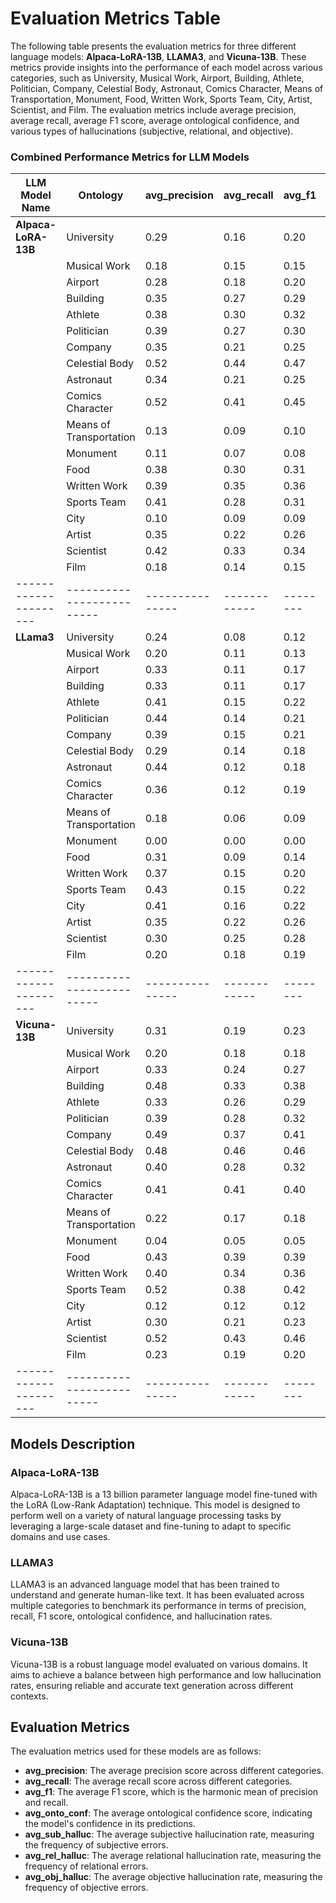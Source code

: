 # Evaluation Metrics Table

The following table presents the evaluation metrics for three different language models: **Alpaca-LoRA-13B**, **LLAMA3**, and **Vicuna-13B**. These metrics provide insights into the performance of each model across various categories, such as University, Musical Work, Airport, Building, Athlete, Politician, Company, Celestial Body, Astronaut, Comics Character, Means of Transportation, Monument, Food, Written Work, Sports Team, City, Artist, Scientist, and Film. The evaluation metrics include average precision, average recall, average F1 score, average ontological confidence, and various types of hallucinations (subjective, relational, and objective).

### Combined Performance Metrics for LLM Models

| LLM Model Name      | Ontology                | avg_precision | avg_recall | avg_f1 | avg_onto_conf | avg_sub_halluc | avg_rel_halluc | avg_obj_halluc |
|---------------------|-------------------------|---------------|------------|--------|---------------|----------------|----------------|----------------|
| **Alpaca-LoRA-13B** | University              | 0.29          | 0.16       | 0.20   | 0.89          | 0.13           | 0.11           | 0.26           |
|                     | Musical Work            | 0.18          | 0.15       | 0.15   | 0.85          | 0.32           | 0.15           | 0.33           |
|                     | Airport                 | 0.28          | 0.18       | 0.20   | 0.94          | 0.12           | 0.06           | 0.45           |
|                     | Building                | 0.35          | 0.27       | 0.29   | 0.93          | 0.17           | 0.07           | 0.32           |
|                     | Athlete                 | 0.38          | 0.30       | 0.32   | 0.94          | 0.11           | 0.06           | 0.27           |
|                     | Politician              | 0.39          | 0.27       | 0.30   | 0.92          | 0.15           | 0.08           | 0.38           |
|                     | Company                 | 0.35          | 0.21       | 0.25   | 0.95          | 0.17           | 0.05           | 0.44           |
|                     | Celestial Body          | 0.52          | 0.44       | 0.47   | 0.96          | 0.12           | 0.04           | 0.49           |
|                     | Astronaut               | 0.34          | 0.21       | 0.25   | 0.87          | 0.08           | 0.13           | 0.58           |
|                     | Comics Character        | 0.52          | 0.41       | 0.45   | 0.93          | 0.62           | 0.07           | 0.42           |
|                     | Means of Transportation | 0.13          | 0.09       | 0.10   | 0.97          | 0.18           | 0.03           | 0.36           |
|                     | Monument                | 0.11          | 0.07       | 0.08   | 0.97          | 0.13           | 0.03           | 0.31           |
|                     | Food                    | 0.38          | 0.30       | 0.31   | 0.92          | 0.12           | 0.08           | 0.26           |
|                     | Written Work            | 0.39          | 0.35       | 0.36   | 0.90          | 0.20           | 0.10           | 0.50           |
|                     | Sports Team             | 0.41          | 0.28       | 0.31   | 0.90          | 0.11           | 0.10           | 0.24           |
|                     | City                    | 0.10          | 0.09       | 0.09   | 0.96          | 0.07           | 0.04           | 0.68           |
|                     | Artist                  | 0.35          | 0.22       | 0.26   | 0.83          | 0.07           | 0.17           | 0.26           |
|                     | Scientist               | 0.42          | 0.33       | 0.34   | 0.92          | 0.14           | 0.08           | 0.43           |
|                     | Film                    | 0.18          | 0.14       | 0.15   | 0.82          | 0.08           | 0.18           | 0.33           |
|---------------------|-------------------------|---------------|------------|--------|---------------|----------------|----------------|----------------|
| **LLama3**          | University              | 0.24         | 0.08       | 0.12   | 0.70          | 0.30           | 0.00            | 0.06           |
|                     | Musical Work            | 0.20         | 0.11       | 0.13   | 0.49          | 0.51           | 0.31            | 0.31           |
|                     | Airport                 | 0.33         | 0.11       | 0.17   | 0.63          | 0.37           | 0.12            | 0.12           |
|                     | Building                | 0.33         | 0.11       | 0.17   | 0.83          | 0.17           | 0.09            | 0.09           |
|                     | Athlete                 | 0.41         | 0.15       | 0.22   | 0.73          | 0.00           | 0.27            | 0.20           |
|                     | Politician              | 0.44         | 0.14       | 0.21   | 0.73          | 0.27           | 0.16            | 0.16           |
|                     | Company                 | 0.39         | 0.15       | 0.21   | 0.55          | 0.45           | 0.33            | 0.33           |
|                     | Celestial Body          | 0.29         | 0.14       | 0.18   | 0.91          | 0.09           | 0.26            | 0.26           |
|                     | Astronaut               | 0.44         | 0.12       | 0.18   | 0.66          | 0.34           | 0.54            | 0.54           |
|                     | Comics Character        | 0.36         | 0.12       | 0.19   | 0.59          | 0.41           | 0.04            | 0.04           |
|                     | Means of Transportation | 0.18         | 0.06       | 0.09   | 0.62          | 0.38           | 0.21            | 0.21           |
|                     | Monument                | 0.00         | 0.00       | 0.00   | 0.49          | 0.51           | 0.21            | 0.21           |
|                     | Food                    | 0.31         | 0.09       | 0.14   | 0.64          | 0.36           | 0.27            | 0.27           |
|                     | Written Work            | 0.37         | 0.15       | 0.20   | 0.76          | 0.24           | 0.23            | 0.23           |
|                     | Sports Team             | 0.43         | 0.15       | 0.22   | 0.71          | 0.29           | 0.11            | 0.11           |
|                     | City                    | 0.41         | 0.16       | 0.22   | 0.71          | 0.26           | 0.15            | 0.15           |
|                     | Artist                  | 0.35         | 0.22       | 0.26   | 0.90          | 0.08           | 0.18            | 0.18           |
|                     | Scientist               | 0.30         | 0.25       | 0.28   | 0.94          | 0.06           | 0.25            | 0.25           |
|                     | Film                    | 0.20         | 0.18       | 0.19   | 0.90          | 0.08           | 0.27            | 0.27           |
|---------------------|-------------------------|---------------|------------|--------|---------------|----------------|----------------|----------------|
| **Vicuna-13B**      | University              | 0.31          | 0.19       | 0.23   | 0.92          | 0.11           | 0.08           | 0.21           |
|                     | Musical Work            | 0.20          | 0.18       | 0.18   | 0.89          | 0.32           | 0.11           | 0.27           |
|                     | Airport                 | 0.33          | 0.24       | 0.27   | 0.92          | 0.03           | 0.08           | 0.27           |
|                     | Building                | 0.48          | 0.33       | 0.38   | 0.98          | 0.02           | 0.02           | 0.22           |
|                     | Athlete                 | 0.33          | 0.26       | 0.29   | 0.92          | 0.01           | 0.08           | 0.13           |
|                     | Politician              | 0.39          | 0.28       | 0.32   | 0.89          | 0.11           | 0.11           | 0.29           |
|                     | Company                 | 0.49          | 0.37       | 0.41   | 1.00          | 0.09           | 0.00           | 0.36           |
|                     | Celestial Body          | 0.48          | 0.46       | 0.46   | 0.97          | 0.05           | 0.03           | 0.46           |
|                     | Astronaut               | 0.40          | 0.28       | 0.32   | 0.87          | 0.06           | 0.13           | 0.28           |
|                     | Comics Character        | 0.41          | 0.41       | 0.40   | 0.97          | 0.64           | 0.03           | 0.28           |
|                     | Means of Transportation | 0.22          | 0.17       | 0.18   | 0.94          | 0.14           | 0.06           | 0.41           |
|                     | Monument                | 0.04          | 0.05       | 0.05   | 0.94          | 0.18           | 0.06           | 0.31           |
|                     | Food                    | 0.43          | 0.39       | 0.39   | 0.94          | 0.05           | 0.06           | 0.20           |
|                     | Written Work            | 0.40          | 0.34       | 0.36   | 0.92          | 0.12           | 0.08           | 0.33           |
|                     | Sports Team             | 0.52          | 0.38       | 0.42   | 0.91          | 0.04           | 0.09           | 0.11           |
|                     | City                    | 0.12          | 0.12       | 0.12   | 0.98          | 0.04           | 0.02           | 0.67           |
|                     | Artist                  | 0.30          | 0.21       | 0.23   | 0.89          | 0.03           | 0.11           | 0.13           |
|                     | Scientist               | 0.52          | 0.43       | 0.46   | 0.95          | 0.05           | 0.05           | 0.30           |
|                     | Film                    | 0.23          | 0.19       | 0.20   | 0.94          | 0.30           | 0.06           | 0.19           |
|---------------------|-------------------------|---------------|------------|--------|---------------|----------------|----------------|----------------|

## Models Description

### Alpaca-LoRA-13B
Alpaca-LoRA-13B is a 13 billion parameter language model fine-tuned with the LoRA (Low-Rank Adaptation) technique. This model is designed to perform well on a variety of natural language processing tasks by leveraging a large-scale dataset and fine-tuning to adapt to specific domains and use cases.

### LLAMA3
LLAMA3 is an advanced language model that has been trained to understand and generate human-like text. It has been evaluated across multiple categories to benchmark its performance in terms of precision, recall, F1 score, ontological confidence, and hallucination rates.

### Vicuna-13B
Vicuna-13B is a robust language model evaluated on various domains. It aims to achieve a balance between high performance and low hallucination rates, ensuring reliable and accurate text generation across different contexts.

## Evaluation Metrics
The evaluation metrics used for these models are as follows:
- **avg_precision**: The average precision score across different categories.
- **avg_recall**: The average recall score across different categories.
- **avg_f1**: The average F1 score, which is the harmonic mean of precision and recall.
- **avg_onto_conf**: The average ontological confidence score, indicating the model's confidence in its predictions.
- **avg_sub_halluc**: The average subjective hallucination rate, measuring the frequency of subjective errors.
- **avg_rel_halluc**: The average relational hallucination rate, measuring the frequency of relational errors.
- **avg_obj_halluc**: The average objective hallucination rate, measuring the frequency of objective errors.

